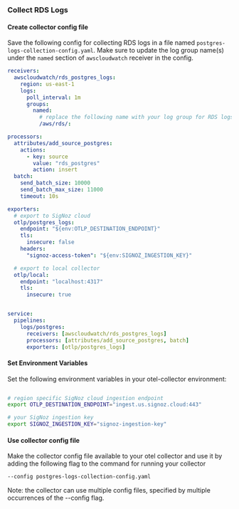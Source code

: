 ### Collect RDS Logs

#### Create collector config file

Save the following config for collecting RDS logs in a file named `postgres-logs-collection-config.yaml`. Make sure to update the log group name(s) under the `named` section of `awscloudwatch` receiver in the config.

```yaml
receivers:
  awscloudwatch/rds_postgres_logs:
    region: us-east-1
    logs:
      poll_interval: 1m
      groups:
        named:
          # replace the following name with your log group for RDS logs
          /aws/rds/:

processors:
  attributes/add_source_postgres:
    actions:
      - key: source
        value: "rds_postgres"
        action: insert
  batch:
    send_batch_size: 10000
    send_batch_max_size: 11000
    timeout: 10s

exporters:
  # export to SigNoz cloud
  otlp/postgres_logs:
    endpoint: "${env:OTLP_DESTINATION_ENDPOINT}"
    tls:
      insecure: false
    headers:
      "signoz-access-token": "${env:SIGNOZ_INGESTION_KEY}"

  # export to local collector
  otlp/local:
    endpoint: "localhost:4317"
    tls:
      insecure: true


service:
  pipelines:
    logs/postgres:
      receivers: [awscloudwatch/rds_postgres_logs]
      processors: [attributes/add_source_postgres, batch]
      exporters: [otlp/postgres_logs]
```

#### Set Environment Variables

Set the following environment variables in your otel-collector environment:

```bash

# region specific SigNoz cloud ingestion endpoint
export OTLP_DESTINATION_ENDPOINT="ingest.us.signoz.cloud:443"

# your SigNoz ingestion key
export SIGNOZ_INGESTION_KEY="signoz-ingestion-key"

```

#### Use collector config file

Make the collector config file available to your otel collector and use it by adding the following flag to the command for running your collector  
```bash
--config postgres-logs-collection-config.yaml
```  
Note: the collector can use multiple config files, specified by multiple occurrences of the --config flag.

